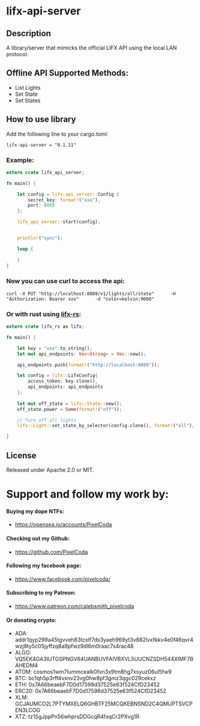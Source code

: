 # lifx-api-server

## Description
A library/server that mimicks the official LIFX API using the local LAN protocol.

## Offline API Supported Methods:
* List Lights
* Set State
* Set States

## How to use library

Add the following line to your cargo.toml:
```
lifx-api-server = "0.1.11"
```

### Example:
```rust
extern crate lifx_api_server;

fn main() {

    let config = lifx_api_server::Config { 
        secret_key: format!("xxx"),
        port: 8089
    };

    lifx_api_server::start(config);


    println!("sync");

    loop {
        
    }
}


```
### Now you can use curl to access the api:
```curl -X PUT "http://localhost:8089/v1/lights/all/state"      -H "Authorization: Bearer xxx"      -d "color=kelvin:9000"```
### Or with rust using [lifx-rs](https://crates.io/crates/lifx-rs):
```rust
extern crate lifx_rs as lifx;

fn main() {

    let key = "xxx".to_string();
    let mut api_endpoints: Vec<String> = Vec::new();

    api_endpoints.push(format!("http://localhost:8089"));

    let config = lifx::LifxConfig{
        access_token: key.clone(),
        api_endpoints: api_endpoints
    };
    
    let mut off_state = lifx::State::new();
    off_state.power = Some(format!("off"));

    // Turn off all lights
    lifx::Light::set_state_by_selector(config.clone(), format!("all"), off_state);

}
```


## License

Released under Apache 2.0 or MIT.

# Support and follow my work by:

#### Buying my dope NTFs:
 * https://opensea.io/accounts/PixelCoda

#### Checking out my Github:
 * https://github.com/PixelCoda

#### Following my facebook page:
 * https://www.facebook.com/pixelcoda/

#### Subscribing to my Patreon:
 * https://www.patreon.com/calebsmith_pixelcoda

#### Or donating crypto:
 * ADA: addr1qyp299a45tgvveh83tcxlf7ds3yaeh969yt3v882lvxfkkv4e0f46qvr4wzj8ty5c05jyffzq8a9pfwz9dl6m0raac7s4rac48
 * ALGO: VQ5EK4GA3IUTGSPNGV64UANBUVFAIVBXVL5UUCNZSDH544XIMF7BAHEDM4
 * ATOM: cosmos1wm7lummcealk0fxn3x9tm8hg7xsyuz06ul5fw9
 * BTC: bc1qh5p3rff4vxnv23vg0hw8pf3gmz3qgc029cekxz
 * ETH: 0x7A66beaebF7D0d17598d37525e63f524CfD23452
 * ERC20: 0x7A66beaebF7D0d17598d37525e63f524CfD23452
 * XLM: GCJAUMCO2L7PTYMXELQ6GHBTF25MCQKEBNSND2C4QMUPTSVCPEN3LCOG
 * XTZ: tz1SgJppPn56whprsDDGcqR4fxqCr2PXvg1R